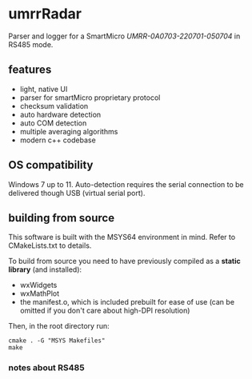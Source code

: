# umrrRadar
Parser and logger for a SmartMicro *UMRR-0A0703-220701-050704* in RS485 mode.

## features
 - light, native UI
 - parser for smartMicro proprietary protocol
 - checksum validation
 - auto hardware detection
 - auto COM detection
 - multiple averaging algorithms
 - modern c++ codebase

## OS compatibility
 Windows 7 up to 11. Auto-detection requires the serial connection to be delivered though USB (virtual serial port).

## building from source
 This software is built with the MSYS64 environment in mind. Refer to CMakeLists.txt to details.

 To build from source you need to have previously compiled as a **static library** (and installed):
  - wxWidgets
  - wxMathPlot
  - the manifest.o, which is included prebuilt for ease of use (can be omitted if you don't care about high-DPI resolution)

Then, in the root directory run:

    cmake . -G "MSYS Makefiles"
    make

### notes about RS485 